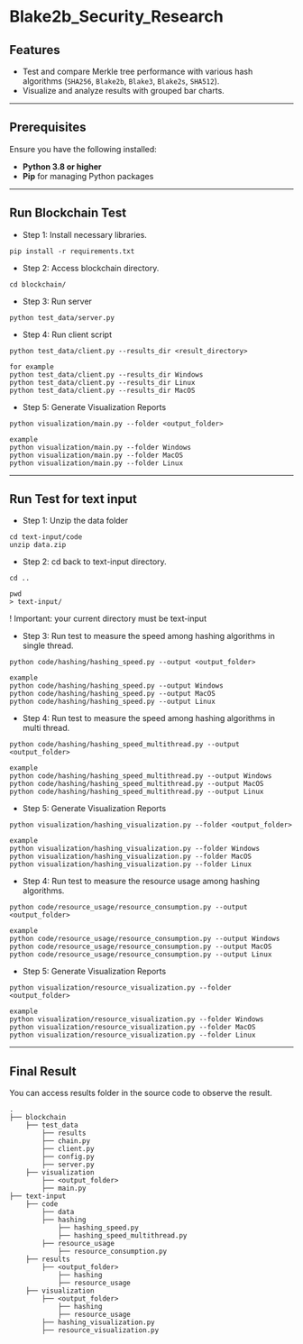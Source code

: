 # Blake2b_Security_Research

## Features

- Test and compare Merkle tree performance with various hash algorithms (`SHA256`, `Blake2b`, `Blake3`, `Blake2s`, `SHA512`).
- Visualize and analyze results with grouped bar charts.

---

## Prerequisites

Ensure you have the following installed:

- **Python 3.8 or higher**
- **Pip** for managing Python packages

---

## Run Blockchain Test

- Step 1: Install necessary libraries.

```
pip install -r requirements.txt
```

- Step 2: Access blockchain directory.

```
cd blockchain/
```

- Step 3: Run server

```
python test_data/server.py
```

- Step 4: Run client script

```
python test_data/client.py --results_dir <result_directory>

for example
python test_data/client.py --results_dir Windows
python test_data/client.py --results_dir Linux
python test_data/client.py --results_dir MacOS
```

- Step 5: Generate Visualization Reports

```
python visualization/main.py --folder <output_folder>

example
python visualization/main.py --folder Windows
python visualization/main.py --folder MacOS
python visualization/main.py --folder Linux
```

---

## Run Test for text input

- Step 1: Unzip the data folder

```
cd text-input/code
unzip data.zip
```

- Step 2: cd back to text-input directory.

```
cd ..

pwd
> text-input/
```

! Important: your current directory must be text-input

- Step 3: Run test to measure the speed among hashing algorithms in single thread.

```
python code/hashing/hashing_speed.py --output <output_folder>

example
python code/hashing/hashing_speed.py --output Windows
python code/hashing/hashing_speed.py --output MacOS
python code/hashing/hashing_speed.py --output Linux
```

- Step 4: Run test to measure the speed among hashing algorithms in multi thread.

```
python code/hashing/hashing_speed_multithread.py --output <output_folder>

example
python code/hashing/hashing_speed_multithread.py --output Windows
python code/hashing/hashing_speed_multithread.py --output MacOS
python code/hashing/hashing_speed_multithread.py --output Linux
```

- Step 5: Generate Visualization Reports

```
python visualization/hashing_visualization.py --folder <output_folder>

example
python visualization/hashing_visualization.py --folder Windows
python visualization/hashing_visualization.py --folder MacOS
python visualization/hashing_visualization.py --folder Linux
```

- Step 4: Run test to measure the resource usage among hashing algorithms.

```
python code/resource_usage/resource_consumption.py --output <output_folder>

example
python code/resource_usage/resource_consumption.py --output Windows
python code/resource_usage/resource_consumption.py --output MacOS
python code/resource_usage/resource_consumption.py --output Linux
```

- Step 5: Generate Visualization Reports

```
python visualization/resource_visualization.py --folder <output_folder>

example
python visualization/resource_visualization.py --folder Windows
python visualization/resource_visualization.py --folder MacOS
python visualization/resource_visualization.py --folder Linux
```

---

## Final Result

You can access results folder in the source code to observe the result.

    .
    ├── blockchain
        ├── test_data
            ├── results
            ├── chain.py
            ├── client.py
            ├── config.py
            ├── server.py
        ├── visualization
            ├── <output_folder>
            ├── main.py
    ├── text-input
        ├── code
            ├── data
            ├── hashing
                ├── hashing_speed.py
                ├── hashing_speed_multithread.py
            ├── resource_usage
                ├── resource_consumption.py
        ├── results
            ├── <output_folder>
                ├── hashing
                ├── resource_usage
        ├── visualization
            ├── <output_folder>
                ├── hashing
                ├── resource_usage
            ├── hashing_visualization.py
            ├── resource_visualization.py
